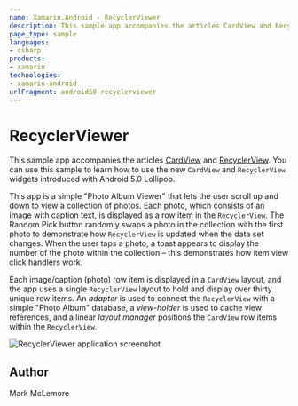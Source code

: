 ```yaml
---
name: Xamarin.Android - RecyclerViewer
description: This sample app accompanies the articles CardView and RecyclerView. You can use this sample to learn how to use the new CardView and RecyclerView...
page_type: sample
languages:
- csharp
products:
- xamarin
technologies:
- xamarin-android
urlFragment: android50-recyclerviewer
---
```

# RecyclerViewer

This sample app accompanies the articles
[CardView](http://developer.xamarin.com/guides/android/user_interface/cardview) and
[RecyclerView](http://developer.xamarin.com/guides/android/user_interface/recyclerview).
You can use this sample to learn how to use the new `CardView` and `RecyclerView` widgets
introduced with Android 5.0 Lollipop.

This app is a simple "Photo Album Viewer" that lets the user scroll up 
and down to view a collection of photos. Each photo, which consists of 
an image with caption text, is displayed as a row item in the 
`RecyclerView`. The <span class="uiitem">Random Pick</span> button 
randomly swaps a photo in the collection with the first photo to 
demonstrate how `RecyclerView` is updated when the data set changes. 
When the user taps a photo, a toast appears to display the number of 
the photo within the collection &ndash; this demonstrates how item view 
click handlers work. 

Each image/caption (photo) row item is displayed in a `CardView` 
layout, and the app uses a single `RecyclerView` layout to hold and 
display over thirty unique row items. An *adapter* is used to connect 
the `RecyclerView` with a simple "Photo Album" database, a 
*view-holder* is used to cache view references, and a linear *layout 
manager* positions the `CardView` row items within the `RecyclerView`. 


![RecyclerViewer application screenshot](Screenshots/screen-1.png "RecyclerViewer application screenshot")

## Author 

Mark McLemore
